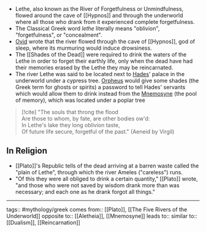 - Lethe, also known as the River of Forgetfulness or Unmindfulness, flowed around the cave of [[Hypnos]] and through the underworld where all those who drank from it experienced complete forgetfulness.
- The Classical Greek word *lethe* literally means "oblivion", "forgetfulness", or "concealment".
- [Ovid](https://en.wikipedia.org/wiki/Ovid) wrote that the river flowed through the cave of [[Hypnos]], god of sleep, where its murmuring would induce drowsiness.
- The [[Shades of the Dead]] were required to drink the waters of the Lethe in order to forget their earthly life, only when the dead have had their memories erased by the Lethe they may be reincarnated.
- The river Lethe was said to be located next to [Hades](https://en.wikipedia.org/wiki/Hades "Hades")' palace in the underworld under a cypress tree. [Orpheus](https://en.wikipedia.org/wiki/Orpheus "Orpheus") would give some shades (the Greek term for ghosts or spirits) a password to tell Hades' servants which would allow them to drink instead from the [Mnemosyne](https://en.wikipedia.org/wiki/Mnemosyne "Mnemosyne") (the pool of memory), which was located under a poplar tree

> [!cite]
> "The souls that throng the flood  
Are those to whom, by fate, are other bodies ow'd:  
In Lethe's lake they long oblivion taste,  
Of future life secure, forgetful of the past." (Aeneid by Virgil)


## In Religion
- [[Plato]]'s Republic tells of the dead arriving at a barren waste called the "plain of Lethe", through which the river Ameles ("careless") runs.
- "Of this they were all obliged to drink a certain quantity," [[Plato]] wrote, "and those who were not saved by wisdom drank more than was necessary; and each one as he drank forgot all things."

***
tags:: #mythology/greek
comes from:: [[Plato]], [[The Five Rivers of the Underworld]]
opposite to:: [[Aletheia]], [[Mnemosyne]]
leads to::
similar to:: [[Dualism]], [[Reincarnation]]

